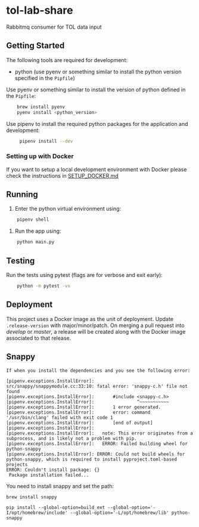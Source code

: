 # tol-lab-share

Rabbitmq consumer for TOL data input


## Getting Started

The following tools are required for development:

- python (use pyenv or something similar to install the python version specified in the `Pipfile`)

Use pyenv or something similar to install the version of python
defined in the `Pipfile`:

```bash
    brew install pyenv
    pyenv install <python_version>
```
        
Use pipenv to install the required python packages for the application and development:

```bash
     pipenv install --dev
```


### Setting up with Docker

If you want to setup a local development environment with Docker please check
the instructions in [SETUP_DOCKER.md](SETUP_DOCKER.md)


## Running

1. Enter the python virtual environment using:
```bash
    pipenv shell
```

1. Run the app using:

```bash
    python main.py
```

## Testing

Run the tests using pytest (flags are for verbose and exit early):

```bash
    python -m pytest -vx
```


## Deployment

This project uses a Docker image as the unit of deployment. Update `.release-version` with
major/minor/patch. On merging a pull request into *develop* or *master*, a release will be created
along with the Docker image associated to that release.

## Snappy

```
If when you install the dependencies and you see the following error:

[pipenv.exceptions.InstallError]:       src/snappy/snappymodule.cc:33:10: fatal error: 'snappy-c.h' file not found
[pipenv.exceptions.InstallError]:       #include <snappy-c.h>
[pipenv.exceptions.InstallError]:                ^~~~~~~~~~~~
[pipenv.exceptions.InstallError]:       1 error generated.
[pipenv.exceptions.InstallError]:       error: command '/usr/bin/clang' failed with exit code 1
[pipenv.exceptions.InstallError]:       [end of output]
[pipenv.exceptions.InstallError]:
[pipenv.exceptions.InstallError]:   note: This error originates from a subprocess, and is likely not a problem with pip.
[pipenv.exceptions.InstallError]:   ERROR: Failed building wheel for python-snappy
[pipenv.exceptions.InstallError]: ERROR: Could not build wheels for python-snappy, which is required to install pyproject.toml-based projects
ERROR: Couldn't install package: {}
 Package installation failed...
```

You need to install snappy and set the path:

```
brew install snappy
```

```
pip install --global-option=build_ext --global-option='-I/opt/homebrew/include' --global-option='-L/opt/homebrew/lib' python-snappy
```
